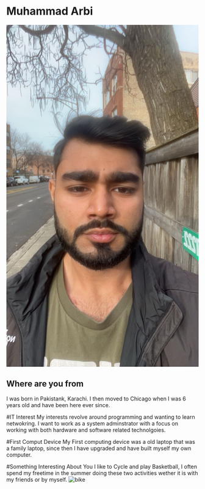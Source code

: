 # Muhammad Arbi
![Myself](./images/IMG_7752.jpeg "Muhammad")

## Where are you from
I was born in Pakistank, Karachi. I then moved to Chicago when I was 6 years old and have been here ever since.

#IT Interest
My interests revolve around programming and wanting to learn netwokring. I want to work as a system adminstrator with a focus on working with both hardware and software related technolgoies.

#First Comput Device
My First computing device was a old laptop that was a family laptop, since then I have upgraded and have built myself my own computer. 

#Something Interesting About You
I like to Cycle and play Basketball, I often spend my freetime in the summer doing these two activities wether it is with my friends or by myself. 
![bike](./images/bike.png "bike")
